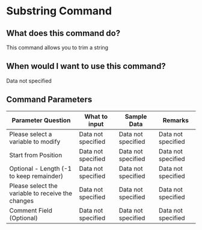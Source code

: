<!--TITLE: Substring Command -->
<!-- SUBTITLE: a command in the Data Commands group -->
# Substring Command


## What does this command do?
This command allows you to trim a string


## When would I want to use this command?
Data not specified


## Command Parameters
| Parameter Question   	| What to input  	|  Sample Data 	| Remarks  	|
| ---                    | ---               | ---           | ---       |
|Please select a variable to modify|Data not specified|Data not specified|Data not specified|
|Start from Position|Data not specified|Data not specified|Data not specified|
|Optional - Length (-1 to keep remainder)|Data not specified|Data not specified|Data not specified|
|Please select the variable to receive the changes|Data not specified|Data not specified|Data not specified|
|Comment Field (Optional)|Data not specified|Data not specified|Data not specified|


